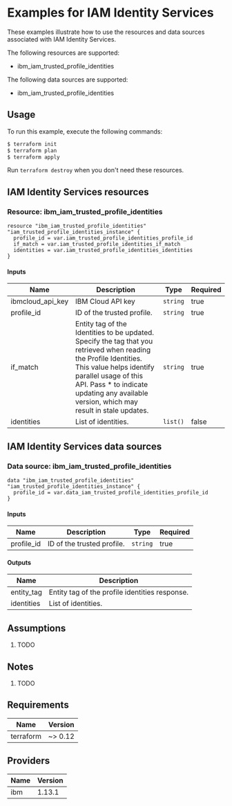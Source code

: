 # Examples for IAM Identity Services

These examples illustrate how to use the resources and data sources associated with IAM Identity Services.

The following resources are supported:
* ibm_iam_trusted_profile_identities

The following data sources are supported:
* ibm_iam_trusted_profile_identities

## Usage

To run this example, execute the following commands:

```bash
$ terraform init
$ terraform plan
$ terraform apply
```

Run `terraform destroy` when you don't need these resources.

## IAM Identity Services resources

### Resource: ibm_iam_trusted_profile_identities

```hcl
resource "ibm_iam_trusted_profile_identities" "iam_trusted_profile_identities_instance" {
  profile_id = var.iam_trusted_profile_identities_profile_id
  if_match = var.iam_trusted_profile_identities_if_match
  identities = var.iam_trusted_profile_identities_identities
}
```

#### Inputs

| Name | Description | Type | Required |
|------|-------------|------|---------|
| ibmcloud\_api\_key | IBM Cloud API key | `string` | true |
| profile_id | ID of the trusted profile. | `string` | true |
| if_match | Entity tag of the Identities to be updated. Specify the tag that you retrieved when reading the Profile Identities. This value helps identify parallel usage of this API. Pass * to indicate updating any available version, which may result in stale updates. | `string` | true |
| identities | List of identities. | `list()` | false |

## IAM Identity Services data sources

### Data source: ibm_iam_trusted_profile_identities

```hcl
data "ibm_iam_trusted_profile_identities" "iam_trusted_profile_identities_instance" {
  profile_id = var.data_iam_trusted_profile_identities_profile_id
}
```

#### Inputs

| Name | Description | Type | Required |
|------|-------------|------|---------|
| profile_id | ID of the trusted profile. | `string` | true |

#### Outputs

| Name | Description |
|------|-------------|
| entity_tag | Entity tag of the profile identities response. |
| identities | List of identities. |

## Assumptions

1. TODO

## Notes

1. TODO

## Requirements

| Name | Version |
|------|---------|
| terraform | ~> 0.12 |

## Providers

| Name | Version |
|------|---------|
| ibm | 1.13.1 |
